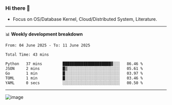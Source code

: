 ### Hi there 👋
<!-- * Daily Meditation via Leetcode/Competitive-Programming. -->
* Focus on OS/Database Kernel, Cloud/Distributed System, Literature.

-------

📊 **Weekly development breakdown**
<!--START_SECTION:waka-->

```txt
From: 04 June 2025 - To: 11 June 2025

Total Time: 43 mins

Python   37 mins         █████████████████████▓░░░   86.46 %
JSON     2 mins          █▒░░░░░░░░░░░░░░░░░░░░░░░   05.61 %
Go       1 min           █░░░░░░░░░░░░░░░░░░░░░░░░   03.97 %
TOML     1 min           █░░░░░░░░░░░░░░░░░░░░░░░░   03.46 %
YAML     0 secs          ░░░░░░░░░░░░░░░░░░░░░░░░░   00.50 %
```

<!--END_SECTION:waka-->

-------

<!-- [![Leetcode Stats](https://leetcard.jacoblin.cool/hzhang413?font=Fira+Mono)](https://leetcode.com/fxrc) -->
![image](./cyberpunk-ghost-in-the-shell.gif)
<!--![image](./gis-archive.png)-->
